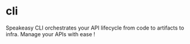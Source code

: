 # cli
Speakeasy CLI orchestrates your API lifecycle from code to artifacts to infra. Manage your APIs with ease !
